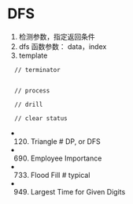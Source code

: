 # DFS
1. 检测参数，指定返回条件
2. dfs 函数参数： data，index
3. template
```
  // terminator


  // process

  // drill

  // clear status
```
- 120. Triangle                  # DP, or DFS
- 690. Employee Importance
- 733. Flood Fill                # typical
- 949. Largest Time for Given Digits